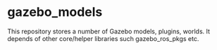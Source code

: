 # gazebo_models
This repository stores a number of Gazebo models, plugins, worlds. It depends of other core/helper libraries such gazebo_ros_pkgs etc.

